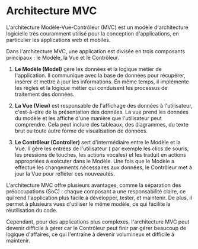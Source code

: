 # Architecture MVC

L'architecture Modèle-Vue-Contrôleur (MVC) est un modèle d'architecture logicielle très couramment utilisé pour la
conception d'applications, en particulier les applications web et mobiles.

Dans l'architecture MVC, une application est divisée en trois composants principaux : le Modèle, la Vue et le
Contrôleur.

1. **Le Modèle (Model)** gère les données et la logique métier de l'application. Il communique avec la base de données
   pour récupérer, insérer et mettre à jour les informations. En même temps, il implémente les règles et la logique
   métier qui conduisent les processus de traitement des données.

2. **La Vue (View)** est responsable de l'affichage des données à l'utilisateur, c'est-à-dire de la présentation des
   données. La vue prend les données du modèle et les affiche d'une manière que l'utilisateur peut comprendre. Cela peut
   inclure des tableaux, des diagrammes, du texte brut ou toute autre forme de visualisation de données.

3. **Le Contrôleur (Controller)** sert d'intermédiaire entre le Modèle et la Vue. Il gère les entrées de l'utilisateur (
   par exemple les clics de souris, les pressions de touches, les actions vocales) et les traduit en actions appropriées
   à exécuter dans le Modèle. Une fois que le Modèle a effectué les changements nécessaires aux données, le Contrôleur
   met à jour la Vue pour refléter ces nouveautés.

L'architecture MVC offre plusieurs avantages, comme la séparation des préoccupations (SoC) : chaque composant a une
responsabilité claire, ce qui rend l'application plus facile à développer, tester, et maintenir. De plus, il permet à
plusieurs vues d'utiliser le même modèle, ce qui facilite la réutilisation du code.

Cependant, pour des applications plus complexes, l'architecture MVC peut devenir difficile à gérer car le Contrôleur
peut finir par gérer beaucoup de logique d'affaires, ce qui l'entraine à devenir volumineux et difficile à maintenir.
